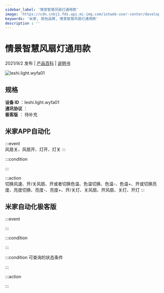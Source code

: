 ```yaml
---
sidebar_label: '情景智慧风扇灯通用款'
image: 'https://cdn.cnbj1.fds.api.mi-img.com/iotweb-user-center/developer_1679047903665bazHQRvp.png?GalaxyAccessKeyId=AKVGLQWBOVIRQ3XLEW&Expires=9223372036854775807&Signature=vEh67xjHMYiNDSSAU10hq7/0SFw='
keywords: '米家, 其他品牌, 情景智慧风扇灯通用款'
description : ''
---
```

# 情景智慧风扇灯通用款

2021/9/2 发布 | [产品百科](https://home.mi.com/webapp/content/baike/product/index.html?model=leshi.light.wyfa01/) | [说明书](https://home.mi.com/views/introduction.html?model=leshi.light.wyfa01&region=cn)

![leshi.light.wyfa01](https://cdn.cnbj1.fds.api.mi-img.com/iotweb-user-center/developer_1679047903665bazHQRvp.png?GalaxyAccessKeyId=AKVGLQWBOVIRQ3XLEW&Expires=9223372036854775807&Signature=vEh67xjHMYiNDSSAU10hq7/0SFw=)

## 规格  
> 
**设备 ID** ：leshi.light.wyfa01  
**通讯协议** ：  
**极客版**  ： 待补充 


## 米家APP自动化  

:::event  
风扇关、风扇开、灯开、灯关
:::

:::condition  

:::

:::action   
切换风速、开/关风扇、开或者切换色温、色温切换、色温-、色温+、开或切换亮度、亮度切换、亮度-、亮度+、开/关灯、关风扇、开风扇、关灯、开灯
:::

## 米家自动化极客版  

:::event  

:::

:::condition  

:::

:::condition 可查询的状态条件  

:::

:::action  

:::

        
